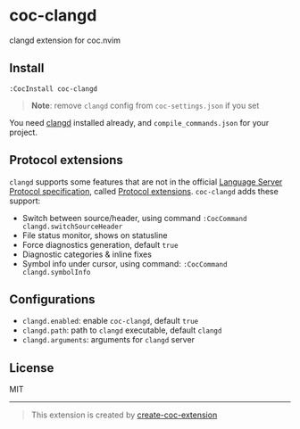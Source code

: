 # coc-clangd

clangd extension for coc.nvim

## Install

`:CocInstall coc-clangd`

> **Note**: remove `clangd` config from `coc-settings.json` if you set

You need [clangd](https://clangd.github.io/installation.html) installed already, and `compile_commands.json` for your project.

## Protocol extensions

`clangd` supports some features that are not in the official [Language Server Protocol specification](https://microsoft.github.io/language-server-protocol/specification), called [Protocol extensions](https://clangd.github.io/extensions.html). `coc-clangd` adds these support:

- Switch between source/header, using command `:CocCommand clangd.switchSourceHeader`
- File status monitor, shows on statusline
- Force diagnostics generation, default `true`
- Diagnostic categories & inline fixes
- Symbol info under cursor, using command: `:CocCommand clangd.symbolInfo`

## Configurations

- `clangd.enabled`: enable `coc-clangd`, default `true`
- `clangd.path`: path to `clangd` executable, default `clangd`
- `clangd.arguments`: arguments for `clangd` server

## License

MIT

---

> This extension is created by [create-coc-extension](https://github.com/fannheyward/create-coc-extension)
